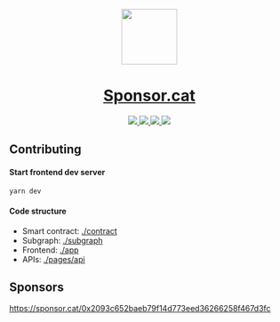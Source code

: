 <p align="center">
  <a href="https://sponsor.cat">
    <picture>
      <source media="(prefers-color-scheme: dark)" srcset="https://sponsor.cat/logo.svg">
      <img src="https://sponsor.cat/logo.svg" height="100">
    </picture>
    <h1 align="center">Sponsor.cat</h1>
  </a>
</p>
<p align="center">
  <a aria-label="Twitter" href="https://twitter.com/SponsorCat">
    <img src="https://img.shields.io/twitter/follow/sponsorcat?color=1da1f2&label=twitter&logo=twitter&style=for-the-badge&labelColor=000">
  </a>
  <a aria-label="Discord" href="https://discord.gg/kvHjfhfYz6">
    <img src="https://img.shields.io/discord/1055327879392661648?color=5865f2&label=discord&logo=discord&style=for-the-badge&labelColor=000">
  </a>
  <a aria-label="GitHub Issues" href="https://discord.gg/kvHjfhfYz6">
    <img src="https://img.shields.io/github/issues/timqian/sponsor.cat?color=555&logo=github&style=for-the-badge&labelColor=000">
  </a>
  <a aria-label="Help wanted" href="https://discord.gg/kvHjfhfYz6">
    <img src="https://img.shields.io/github/issues-raw/timqian/sponsor.cat/help%20wanted?color=008673&label=Help%20wanted&logo=github&style=for-the-badge&labelColor=000">
  </a> 
</p>

## Contributing

#### Start frontend dev server

```bash
yarn dev
```

#### Code structure

- Smart contract: [./contract](./contract/sponsorCat.sol)
- Subgraph: [./subgraph](./subgraph)
- Frontend: [./app](./app)
- APIs: [./pages/api](./pages/api)

## Sponsors

https://sponsor.cat/0x2093c652baeb79f14d773eed36266258f467d3fc

<!-- ## Thanks
- [Nextjs](https://nextjs.org)
- [Vercel](https://vercel.com/)
- ERC1155 intro: https://www.youtube.com/watch?v=wYOPh8TX_Tw
- Check nft metadata: https://nftchecker.io/?contract=0xc92ceddfb8dd984a89fb494c376f9a48b999aafc&token=2146#output
- NFT validator: https://tofunft.com/tools/validator?network=1&address=0x2093c652baeb79f14d773eed36266258f467d3fc&token=0
 -->
